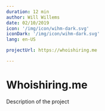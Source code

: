 ```yaml
---
duration: 12 min
author: Will Willems
date: 02/10/2019
icon: '/img/icon/wihm-dark.svg'
iconDark: '/img/icon/wihm-dark.svg'
lang: en-US

projectUrl: https://whoishiring.me

---
```


# Whoishiring.me

Description of the project